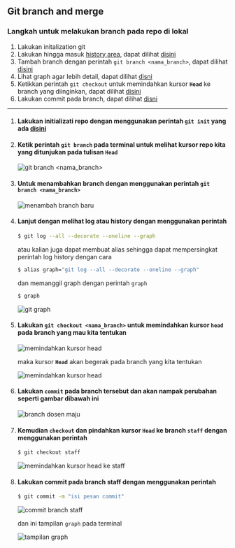 ## Git branch and merge

### Langkah untuk melakukan branch pada repo di lokal

1. Lakukan initalization git
2. Lakukan hingga masuk [history area](git-init.md#3-area-pada-repo-git), dapat dilihat [disini](#ketik-perintah-git-branch-pada-terminal-untuk-melihat-kursor-repo-kita-yang-ditunjukan-pada-tulisan-head)
3. Tambah branch dengan perintah `git branch <nama_branch>`, dapat dilihat [disini](#untuk-menambahkan-branch-dengan-menggunakan-perintah-git-branch-nama_branch)
4. Lihat graph agar lebih detail, dapat dilihat [disni](#lanjut-dengan-melihat-log-atau-history-dengan-menggunakan-perintah)
5. Ketikkan perintah `git checkout` untuk memindahkan kursor **`Head`** ke branch yang diinginkan, dapat dilihat [disini](#lakukan-git-checkout-nama_branch-untuk-memindahkan-kursor-head-pada-branch-yang-mau-kita-tentukan)
6. Lakukan commit pada branch, dapat dilihat [disni](#lakukan-commit-pada-branch-staff-dengan-menggunakan-perintah)

---

1. #### Lakukan initializati repo dengan menggunakan perintah `git init` yang ada [disini](./git-init.md#initialization-git-on-repository)

2. #### Ketik perintah `git branch` pada terminal untuk melihat kursor repo kita yang ditunjukan pada tulisan **`Head`**

   ![git branch <nama_branch>](https://cdn.statically.io/img/i.ibb.co/KD5Lk9N/2023-01-22-10-22.png)

3. #### Untuk menambahkan branch dengan menggunakan perintah `git branch <nama_branch>`

   ![menambah branch baru](https://cdn.statically.io/img/i.ibb.co/r7dd3nC/2023-01-22-11-05.png)

4. #### Lanjut dengan melihat log atau history dengan menggunakan perintah

   ```bash
   $ git log --all --decorate --oneline --graph
   ```

   atau kalian juga dapat membuat alias sehingga dapat mempersingkat perintah log history dengan cara

   ```bash
   $ alias graph="git log --all --decorate --oneline --graph"
   ```

   dan memanggil graph dengan perintah `graph`

   ```bash
   $ graph
   ```

   ![git graph](https://cdn.statically.io/img/i.ibb.co/0JNjvLM/2023-01-22-11-11.png)

5. #### Lakukan `git checkout <nama_branch>` untuk memindahkan kursor **`head`** pada branch yang mau kita tentukan

   ![memindahkan kursor head](https://cdn.statically.io/img/i.ibb.co/jDHgbBY/2023-01-22-11-17.png)

   maka kursor **`Head`** akan begerak pada branch yang kita tentukan

   ![memindahkan kursor head](https://cdn.statically.io/img/i.ibb.co/LJhCVJr/2023-01-22-11-19.png)

6. #### Lakukan `commit` pada branch tersebut dan akan nampak perubahan seperti gambar dibawah ini

   ![branch dosen maju](https://cdn.statically.io/img/i.ibb.co/WV4KJBz/2023-01-22-11-33.png)

7. #### Kemudian `checkout` dan pindahkan kursor **`Head`** ke branch `staff` dengan menggunakan perintah

   ```bash
   $ git checkout staff
   ```

   ![memindahkan kursor head ke staff](https://cdn.statically.io/img/i.ibb.co/3WTVk8f/2023-01-22-11-37.png)

8. #### Lakukan commit pada branch staff dengan menggunakan perintah

   ```bash
   $ git commit -m "isi pesan commit"
   ```

   ![commit branch staff](https://cdn.statically.io/img/i.ibb.co/253MywL/2023-01-22-11-39.png)

   dan ini tampilan `graph` pada terminal

   ![tampilan graph](https://cdn.statically.io/img/i.ibb.co/mvST6MW/2023-01-22-11-40.png)
